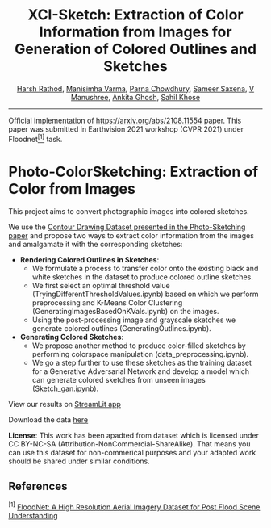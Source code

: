 <div align="center">
  
# XCI-Sketch: Extraction of Color Information from Images for Generation of Colored Outlines and Sketches
[Harsh Rathod](), [Manisimha Varma](), [Parna Chowdhury](), [Sameer Saxena](https://github.com/Sampai28/GeneratedSketches), [V Manushree](), [Ankita Ghosh](https://github.com/ankitaghosh9), [Sahil Khose](https://github.com/sahilkhose)
 
</div>

--------------------------------------------------------------------------------------------

Official implementation of https://arxiv.org/abs/2108.11554 paper.
This paper was submitted in Earthvision 2021 workshop (CVPR 2021) under Floodnet[<sup>[1]</sup>](#floodnet-cite) task.


# Photo-ColorSketching: Extraction of Color from Images

This project aims to convert photographic images into colored sketches. 
 
We use the [Contour Drawing Dataset presented in the Photo-Sketching paper](http://www.cs.cmu.edu/~mengtial/proj/sketch/) and propose two ways to extract color information from the images and amalgamate it with the corresponding sketches: 
- **Rendering Colored Outlines in Sketches**: 
  - We formulate a process to transfer color onto the existing black and white sketches in the dataset to produce colored outline sketches. 
  - We first select an optimal threshold value (TryingDifferentThresholdValues.ipynb) based on which we perform preprocessing and K-Means Color Clustering (GeneratingImagesBasedOnKVals.ipynb) on the images. 
  - Using the post-processing image and grayscale sketches we generate colored outlines (GeneratingOutlines.ipynb).
- **Generating Colored Sketches**: 
  - We propose another method to produce color-filled sketches by performing colorspace manipulation (data_preprocessing.ipynb). 
  - We go a step further to use these sketches as the training dataset for a Generative Adversarial Network and develop a model which can generate colored sketches from unseen images (Sketch_gan.ipynb).
  
View our results on [StreamLit app](https://share.streamlit.io/sampai28/generatedsketches/main)

Download the data [here](https://drive.google.com/drive/folders/11Eg4DZDWptyRdel3UH_5wsAMmGy0zzU2?usp=sharing)

**License**: This work has been apadted from dataset which is licensed under CC BY-NC-SA (Attribution-NonCommercial-ShareAlike). That means you can use this dataset for non-commerical purposes and your adapted work should be shared under similar conditions.


## References
<sup>[1]</sup> [FloodNet: A High Resolution Aerial Imagery Dataset for Post Flood Scene Understanding](https://arxiv.org/abs/2012.02951) <a name="floodnet-cite"/>
